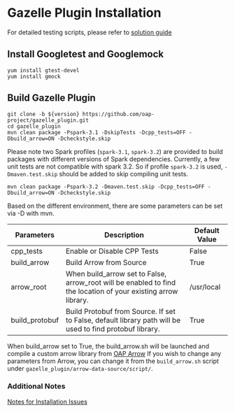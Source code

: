 # Gazelle Plugin Installation

For detailed testing scripts, please refer to [solution guide](https://github.com/Intel-bigdata/Solution_navigator/tree/master/nativesql)

## Install Googletest and Googlemock

``` shell
yum install gtest-devel
yum install gmock
```

## Build Gazelle Plugin

``` shell
git clone -b ${version} https://github.com/oap-project/gazelle_plugin.git
cd gazelle_plugin
mvn clean package -Pspark-3.1 -DskipTests -Dcpp_tests=OFF -Dbuild_arrow=ON -Dcheckstyle.skip
```
Please note two Spark profiles (`spark-3.1`, `spark-3.2`) are provided to build packages with different versions of Spark dependencies.
Currently, a few unit tests are not compatible with spark 3.2. So if profile `spark-3.2` is used, `-Dmaven.test.skip` should be added to skip compiling unit tests.
```
mvn clean package -Pspark-3.2 -Dmaven.test.skip -Dcpp_tests=OFF -Dbuild_arrow=ON -Dcheckstyle.skip
```

Based on the different environment, there are some parameters can be set via -D with mvn.

| Parameters | Description | Default Value |
| ---------- | ----------- | ------------- |
| cpp_tests  | Enable or Disable CPP Tests | False |
| build_arrow | Build Arrow from Source | True |
| arrow_root | When build_arrow set to False, arrow_root will be enabled to find the location of your existing arrow library. | /usr/local |
| build_protobuf | Build Protobuf from Source. If set to False, default library path will be used to find protobuf library. | True |

When build_arrow set to True, the build_arrow.sh will be launched and compile a custom arrow library from [OAP Arrow](https://github.com/oap-project/arrow/tree/arrow-4.0.0-oap-1.4)
If you wish to change any parameters from Arrow, you can change it from the `build_arrow.sh` script under `gazelle_plugin/arrow-data-source/script/`.

### Additional Notes
[Notes for Installation Issues](./InstallationNotes.md)
